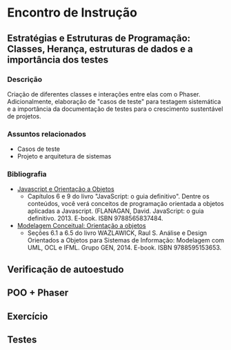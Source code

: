 # Encontro de Instrução

## Estratégias e Estruturas de Programação: Classes, Herança, estruturas de dados e a importância dos testes

### Descrição
Criação de diferentes classes e interações entre elas com o Phaser. Adicionalmente, elaboração de "casos de teste" para testagem sistemática e a importância da documentação de testes para o crescimento sustentável de projetos.

### Assuntos relacionados
- Casos de teste
- Projeto e arquitetura de sistemas

### Bibliografia
- [Javascript e Orientação a Objetos](https://integrada.minhabiblioteca.com.br/#/books/9788565837484/)
  - Capítulos 6 e 9 do livro "JavaScript: o guia definitivo". Dentre os conteúdos, você verá conceitos de programação orientada a objetos aplicadas a Javascript. (FLANAGAN, David. JavaScript: o guia definitivo. 2013. E-book. ISBN 9788565837484.
- [Modelagem Conceitual: Orientação a objetos](https://integrada.minhabiblioteca.com.br/#/books/9788595153653/)
  - Seções 6.1 a 6.5 do livro WAZLAWICK, Raul S. Análise e Design Orientados a Objetos para Sistemas de Informação: Modelagem com UML, OCL e IFML. Grupo GEN, 2014. E-book. ISBN 9788595153653.

## Verificação de autoestudo

## POO + Phaser

## Exercício

## Testes


